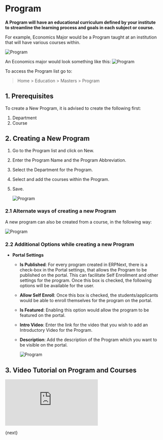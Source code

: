 <!-- add-breadcrumbs -->
# Program

**A Program will have an educational curriculum defined by your institute to streamline the learning process and goals in each subject or course.**

For example, Economics Major would be a Program taught at an institution that will have various courses within.

![Program](/docs/v13/assets/img/education/education-program-workflow.png)

An Economics major would look something like this:
![Program](/docs/v13/assets/img/education/education-program-2.png)

To access the Program list go to:

> Home > Education > Masters > Program

## 1. Prerequisites

To create a New Program, it is advised to create the following first:

1. Department
2. Course

## 2. Creating a New Program

1. Go to the Program list and click on New.
2. Enter the Program Name and the Program Abbreviation.
3. Select the Department for the Program.
4. Select and add the courses within the Program.
5. Save.

    ![Program](/docs/v13/assets/img/education/education-program-1.gif)

### 2.1 Alternate ways of creating a new Program

A new program can also be created from a course, in the following way:

![Program](/docs/v13/assets/img/education/education-program-3.gif)

### 2.2 Additional Options while creating a new Program

* **Portal Settings**

    * **Is Published**: For every program created in ERPNext, there is a check-box in the Portal settings, that allows the Program to be published on the portal. This can facilitate Self Enrollment and other settings for the program. Once this box is checked, the following options will be available for the user.
    * **Allow Self Enroll**: Once this box is checked, the students/applicants would be able to enroll themselves for the program on the portal.
    * **Is Featured**: Enabling this option would allow the program to be featured on the portal.
    * **Intro Video**: Enter the link for the video that you wish to add an Introductory Video for the Program.
    * **Description**: Add the description of the Program which you want to be visible on the portal.

        ![Program](/docs/v13/assets/img/education/education-program-4.png)

## 3. Video Tutorial on Program and Courses

<div>
    <div class='embed-container'>
        <iframe src='https://www.youtube.com/embed//1ueE4seFTp8?end=70' frameborder='0' allowfullscreen>
        </iframe>
    </div>
</div>

{next}
